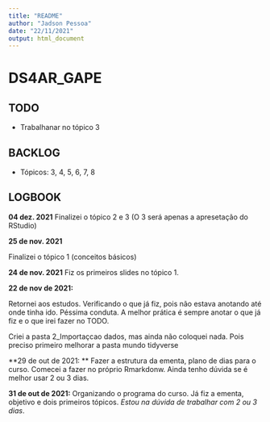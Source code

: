 ```yaml
---
title: "README"
author: "Jadson Pessoa"
date: "22/11/2021"
output: html_document
---
```



# DS4AR_GAPE

## TODO
- Trabalhanar no tópico 3

## BACKLOG
- Tópicos:
  3, 4, 5, 6, 7, 8



## LOGBOOK


**04 dez. 2021**
Finalizei o tópico 2 e 3 (O 3 será apenas a apresetação do RStudio)

**25 de nov. 2021**

Finalizei o tópico 1 (conceitos básicos)

**24 de nov. 2021**
Fiz os primeiros slides no tópico 1.

**22 de nov de 2021:**

  Retornei aos estudos. Verificando o que já fiz, pois não estava anotando até onde tinha ido. Péssima conduta. A melhor prática é sempre anotar o que já fiz e o que irei fazer no TODO.
    
  Criei a pasta 2_Importaçcao dados, mas ainda não coloquei nada. Pois preciso primeiro melhorar a pasta mundo tidyverse

**29 de out de 2021: **
    Fazer a estrutura da ementa, plano de dias para o curso. Comecei a fazer no próprio Rmarkdonw. Ainda tenho dúvida se é melhor usar 2 ou 3 dias.

**31 de out de 2021:**
    Organizando o programa do curso. Já fiz a ementa, objetivo e dois primeiros tópicos. _Estou na dúvida de trabalhar com 2 ou 3 dias_.